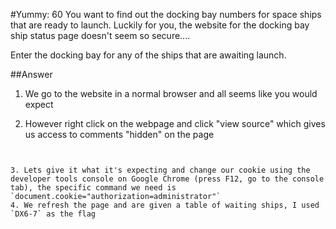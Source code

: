 #Yummy: 60
You want to find out the docking bay numbers for space ships that are ready to launch. Luckily for you, the website for the docking bay ship status page doesn't seem so secure....

Enter the docking bay for any of the ships that are awaiting launch.

##Answer
1. We go to the website in a normal browser and all seems like you would expect
2. However right click on the webpage and click "view source" which gives us access to comments "hidden" on the page 

   ```
<!-- DEBUG: Expected Cookie: "authorization=administrator"
received Cookie: "SNIP" -->
```

3. Lets give it what it's expecting and change our cookie using the developer tools console on Google Chrome (press F12, go to the console tab), the specific command we need is `document.cookie="authorization=administrator"`
4. We refresh the page and are given a table of waiting ships, I used `DX6-7` as the flag
